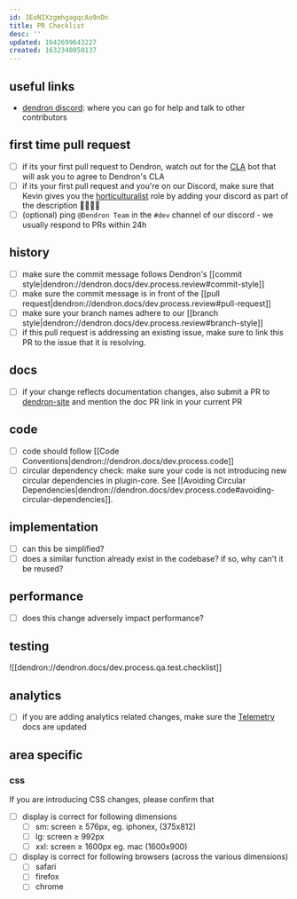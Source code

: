 ```yaml
---
id: 1EoNIXzgmhgagqcAo9nDn
title: PR Checklist
desc: ''
updated: 1642699643227
created: 1632348050137
---
```


## useful links
- [dendron discord](https://discord.gg/AE3NRw9): where you can go for help and talk to other contributors

## first time pull request
- [ ] if its your first pull request to Dendron, watch out for the [CLA](https://en.wikipedia.org/wiki/Contributor_License_Agreement) bot that will ask you to agree to Dendron's CLA
- [ ] if its your first pull request and you're on our Discord, make sure that Kevin gives you the [horticulturalist](https://wiki.dendron.so/notes/7c00d606-7b75-4d28-b563-d75f33f8e0d7.html#horticulturalist) role by adding your discord as part of the description  👨‍🌾👩‍🌾
- [ ] (optional) ping `@Dendron Team` in the `#dev` channel of our discord - we usually respond to PRs within 24h

## history
- [ ] make sure the commit message follows Dendron's [[commit style|dendron://dendron.docs/dev.process.review#commit-style]]
- [ ] make sure the commit message is in front of the [[pull request|dendron://dendron.docs/dev.process.review#pull-request]]
- [ ] make sure your branch names adhere to our [[branch style|dendron://dendron.docs/dev.process.review#branch-style]]
- [ ] if this pull request is addressing an existing issue, make sure to link this PR to the issue that it is resolving.

## docs
- [ ] if your change reflects documentation changes, also submit a PR to [dendron-site](https://github.com/dendronhq/dendron-site) and mention the doc PR link in your current PR

## code
- [ ] code should follow [[Code Conventions|dendron://dendron.docs/dev.process.code]]
- [ ] circular dependency check: make sure your code is not introducing new circular dependencies in plugin-core.  See [[Avoiding Circular Dependencies|dendron://dendron.docs/dev.process.code#avoiding-circular-dependencies]].

## implementation
- [ ] can this be simplified?
- [ ] does a similar function already exist in the codebase? if so, why can't it be reused?

## performance
- [ ] does this change adversely impact performance? 

## testing
![[dendron://dendron.docs/dev.process.qa.test.checklist]]

## analytics
- [ ] if you are adding analytics related changes, make sure the [Telemetry](https://wiki.dendron.so/notes/84df871b-9442-42fd-b4c3-0024e35b5f3c.html) docs are updated

## area specific

### css
If you are introducing CSS changes, please confirm that

- [ ] display is correct for following dimensions
    - [ ] sm: screen ≥ 576px, eg. iphonex, (375x812)
    - [ ] lg: screen ≥ 992px
    - [ ] xxl: screen ≥ 1600px eg. mac (1600x900)
- [ ] display is correct for following browsers (across the various dimensions)
    - [ ] safari
    - [ ] firefox
    - [ ] chrome

